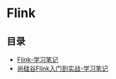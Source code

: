 #  Flink

## 目录

* [Flink-学习笔记](/study/BigData/Flink/Flink学习笔记)
* [尚硅谷Flink入门到实战-学习笔记](/study/BigData/Flink/尚硅谷Flink入门到实战-学习笔记)

